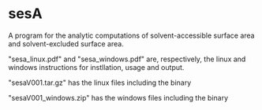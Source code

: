 # sesA

  A program for the analytic computations of solvent-accessible surface area and solvent-excluded surface area.
   
   "sesa_linux.pdf" and "sesa_windows.pdf" are, respectively, the linux and windows instructions for instllation, usage and output. 
   
   "sesaV001.tar.gz" has the linux files including the binary
   
   "sesaV001_windows.zip" has the windows files including the binary
   
